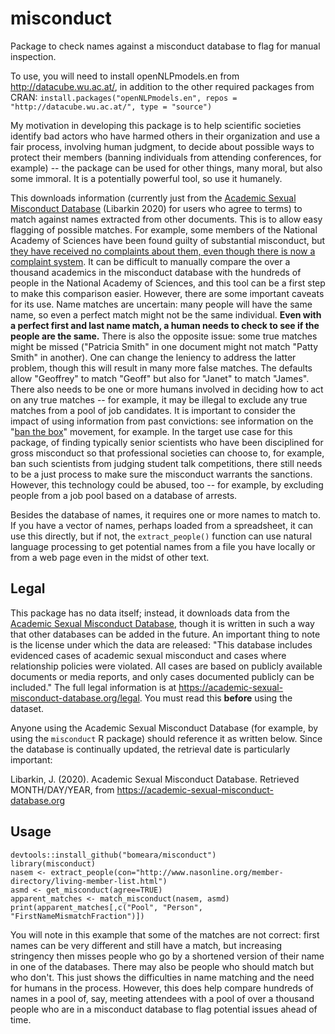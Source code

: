 # misconduct

Package to check names against a misconduct database to flag for manual inspection.

To use, you will need to install openNLPmodels.en from http://datacube.wu.ac.at/, in addition to the other required packages from CRAN: `install.packages("openNLPmodels.en", repos = "http://datacube.wu.ac.at/", type = "source")`

My motivation in developing this package is to help scientific societies identify bad actors who have harmed others in their organization and use a fair process, involving human judgment, to decide about possible ways to protect their members (banning individuals from attending conferences, for example) -- the package can be used for other things, many moral, but also some immoral. It is a potentially powerful tool, so use it humanely.

This downloads information (currently just from the [Academic Sexual Misconduct Database](https://academic-sexual-misconduct-database.org) (Libarkin 2020) for users who agree to terms) to match against names extracted from other documents. This is to allow easy flagging of possible matches. For example, some members of the National Academy of Sciences have been found guilty of substantial misconduct, but [they have received no complaints about them, even though there is now a complaint system](https://www.nature.com/articles/d41586-020-02640-7). It can be difficult to manually compare the over a thousand academics in the misconduct database with the hundreds of people in the National Academy of Sciences, and this tool can be a first step to make this comparison easier. However, there are some important caveats for its use. Name matches are uncertain: many people will have the same name, so even a perfect match might not be the same individual. **Even with a perfect first and last name match, a human needs to check to see if the people are the same.** There is also the opposite issue: some true matches might be missed ("Patricia Smith" in one document might not match "Patty Smith" in another). One can change the leniency to address the latter problem, though this will result in many more false matches. The defaults allow "Geoffrey" to match "Geoff" but also for "Janet" to match "James". There also needs to be one or more humans involved in deciding how to act on any true matches -- for example, it may be illegal to exclude any true matches from a pool of job candidates. It is important to consider the impact of using information from past convictions: see information on the "[ban the box](https://en.wikipedia.org/wiki/Ban_the_Box)" movement, for example. In the target use case for this package, of finding typically senior scientists who have been disciplined for gross misconduct so that professional societies can choose to, for example, ban such scientists from judging student talk competitions, there still needs to be a just process to make sure the misconduct warrants the sanctions. However, this technology could be abused, too -- for example, by excluding people from a job pool based on a database of arrests. 

Besides the database of names, it requires one or more names to match to. If you have a vector of names, perhaps loaded from a spreadsheet, it can use this directly, but if not, the `extract_people()` function can use natural language processing to get potential names from a file you have locally or from a web page even in the midst of other text.

## Legal

This package has no data itself; instead, it downloads data from the [Academic Sexual Misconduct Database](https://academic-sexual-misconduct-database.org), though it is written in such a way that other databases can be added in the future. An important thing to note is the license under which the data are released: "This database includes evidenced cases of academic sexual misconduct and cases where relationship policies were violated. All cases are based on publicly available documents or media reports, and only cases documented publicly can be included." The full legal information is at https://academic-sexual-misconduct-database.org/legal. You must read this **before** using the dataset.

Anyone using the Academic Sexual Misconduct Database (for example, by using the `misconduct` R package) should reference it as written below. Since the database is continually updated, the retrieval date is particularly important:

Libarkin, J. (2020). Academic Sexual Misconduct Database. Retrieved MONTH/DAY/YEAR, from https://academic-sexual-misconduct-database.org


## Usage


```
devtools::install_github("bomeara/misconduct")
library(misconduct)
nasem <- extract_people(con="http://www.nasonline.org/member-directory/living-member-list.html")
asmd <- get_misconduct(agree=TRUE)
apparent_matches <- match_misconduct(nasem, asmd)
print(apparent_matches[,c("Pool", "Person", "FirstNameMismatchFraction")])
```

You will note in this example that some of the matches are not correct: first names can be very different and still have a match, but increasing stringency then misses people who go by a shortened version of their name in one of the databases. There may also be people who should match but who don't. This just shows the difficulties in name matching and the need for humans in the process. However, this does help compare hundreds of names in a pool of, say, meeting attendees with a pool of over a thousand people who are in a misconduct database to flag potential issues ahead of time.